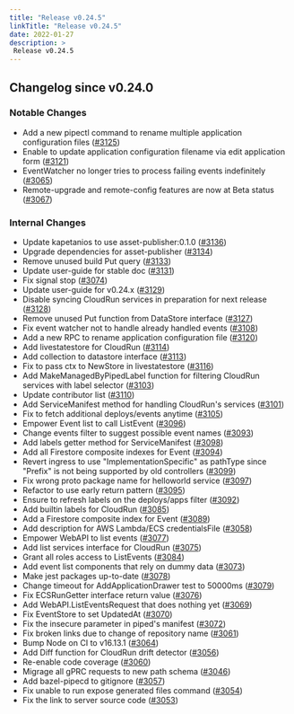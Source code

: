 ```yaml
---
title: "Release v0.24.5"
linkTitle: "Release v0.24.5"
date: 2022-01-27
description: >
 Release v0.24.5
---
```


## Changelog since v0.24.0

### Notable Changes

* Add a new pipectl command to rename multiple application configuration files ([#3125](https://github.com/pipe-cd/pipecd/pull/3125))
* Enable to update application configuration filename via edit application form ([#3121](https://github.com/pipe-cd/pipecd/pull/3121))
* EventWatcher no longer tries to process failing events indefinitely ([#3065](https://github.com/pipe-cd/pipecd/pull/3065))
* Remote-upgrade and remote-config features are now at Beta status ([#3067](https://github.com/pipe-cd/pipecd/pull/3067))

### Internal Changes

* Update kapetanios to use asset-publisher:0.1.0 ([#3136](https://github.com/pipe-cd/pipecd/pull/3136))
* Upgrade dependencies for asset-publisher ([#3134](https://github.com/pipe-cd/pipecd/pull/3134))
* Remove unused build Put query ([#3133](https://github.com/pipe-cd/pipecd/pull/3133))
* Update user-guide for stable doc ([#3131](https://github.com/pipe-cd/pipecd/pull/3131))
* Fix signal stop ([#3074](https://github.com/pipe-cd/pipecd/pull/3074))
* Update user-guide for v0.24.x ([#3129](https://github.com/pipe-cd/pipecd/pull/3129))
* Disable syncing CloudRun services in preparation for next release ([#3128](https://github.com/pipe-cd/pipecd/pull/3128))
* Remove unused Put function from DataStore interface ([#3127](https://github.com/pipe-cd/pipecd/pull/3127))
* Fix event watcher not to handle already handled events ([#3108](https://github.com/pipe-cd/pipecd/pull/3108))
* Add a new RPC to rename application configuration file ([#3120](https://github.com/pipe-cd/pipecd/pull/3120))
* Add livestatestore for CloudRun ([#3114](https://github.com/pipe-cd/pipecd/pull/3114))
* Add collection to datastore interface ([#3113](https://github.com/pipe-cd/pipecd/pull/3113))
* Fix to pass ctx to NewStore in livestatestore ([#3116](https://github.com/pipe-cd/pipecd/pull/3116))
* Add MakeManagedByPipedLabel function for filtering CloudRun services with label selector ([#3103](https://github.com/pipe-cd/pipecd/pull/3103))
* Update contributor list ([#3110](https://github.com/pipe-cd/pipecd/pull/3110))
* Add ServiceManifest method for handling CloudRun's services ([#3101](https://github.com/pipe-cd/pipecd/pull/3101))
* Fix to fetch additional deploys/events anytime ([#3105](https://github.com/pipe-cd/pipecd/pull/3105))
* Empower Event list to call ListEvent ([#3096](https://github.com/pipe-cd/pipecd/pull/3096))
* Change events filter to suggest possible event names ([#3093](https://github.com/pipe-cd/pipecd/pull/3093))
* Add labels getter method for ServiceManifest ([#3098](https://github.com/pipe-cd/pipecd/pull/3098))
* Add all Firestore composite indexes for Event ([#3094](https://github.com/pipe-cd/pipecd/pull/3094))
* Revert ingress to use "ImplementationSpecific" as pathType since "Prefix" is not being supported by old controllers ([#3099](https://github.com/pipe-cd/pipecd/pull/3099))
* Fix wrong proto package name for helloworld service ([#3097](https://github.com/pipe-cd/pipecd/pull/3097))
* Refactor to use early return pattern ([#3095](https://github.com/pipe-cd/pipecd/pull/3095))
* Ensure to refresh labels on the deploys/apps filter ([#3092](https://github.com/pipe-cd/pipecd/pull/3092))
* Add builtin labels for CloudRun ([#3085](https://github.com/pipe-cd/pipecd/pull/3085))
* Add a Firestore composite index for Event ([#3089](https://github.com/pipe-cd/pipecd/pull/3089))
* Add description for AWS Lambda/ECS credentialsFile ([#3058](https://github.com/pipe-cd/pipecd/pull/3058))
* Empower WebAPI to list events ([#3077](https://github.com/pipe-cd/pipecd/pull/3077))
* Add list services interface for CloudRun ([#3075](https://github.com/pipe-cd/pipecd/pull/3075))
* Grant all roles access to ListEvents ([#3084](https://github.com/pipe-cd/pipecd/pull/3084))
* Add event list components that rely on dummy data ([#3073](https://github.com/pipe-cd/pipecd/pull/3073))
* Make jest packages up-to-date ([#3078](https://github.com/pipe-cd/pipecd/pull/3078))
* Change timeout for AddApplicationDrawer test to 50000ms ([#3079](https://github.com/pipe-cd/pipecd/pull/3079))
* Fix ECSRunGetter interface return value ([#3076](https://github.com/pipe-cd/pipecd/pull/3076))
* Add WebAPI.ListEventsRequest that does nothing yet ([#3069](https://github.com/pipe-cd/pipecd/pull/3069))
* Fix EventStore to set UpdatedAt ([#3070](https://github.com/pipe-cd/pipecd/pull/3070))
* Fix the insecure parameter in piped's manifest ([#3072](https://github.com/pipe-cd/pipecd/pull/3072))
* Fix broken links due to change of repository name ([#3061](https://github.com/pipe-cd/pipecd/pull/3061))
* Bump Node on CI to v16.13.1 ([#3064](https://github.com/pipe-cd/pipecd/pull/3064))
* Add Diff function for CloudRun drift detector ([#3056](https://github.com/pipe-cd/pipecd/pull/3056))
* Re-enable code coverage ([#3060](https://github.com/pipe-cd/pipecd/pull/3060))
* Migrage all gPRC requests to new path schema ([#3046](https://github.com/pipe-cd/pipecd/pull/3046))
* Add bazel-pipecd to gitignore ([#3057](https://github.com/pipe-cd/pipecd/pull/3057))
* Fix unable to run expose generated files command ([#3054](https://github.com/pipe-cd/pipecd/pull/3054))
* Fix the link to server source code ([#3053](https://github.com/pipe-cd/pipecd/pull/3053))
